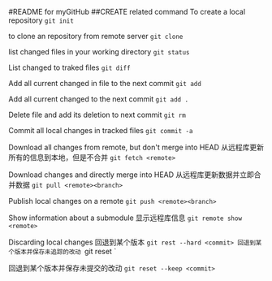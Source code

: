 #README for myGitHub
##CREATE related command
To create a local repository
`git init`

to clone an repository from remote server
`git clone`

list changed files in your working directory
`git status`

List changed to traked files
`git diff`

Add all current changed in file to the next commit
`git add`

Add all current changed to the next commit
`git add .`

Delete file and add its deletion to next commit
`git rm`

Commit all local changes in tracked files
`git commit -a`

Download all changes from remote, but don't merge into HEAD
从远程库更新所有的信息到本地，但是不合并
`git fetch <remote>`

Download changes and directly merge into HEAD
从远程库更新数据并立即合并数据
`git pull <remote><branch>`

Publish local changes on a remote
`git push <remote><branch>`

Show information about a submodule
显示远程库信息
`git remote show <remote>`

Discarding local changes
回退到某个版本
`git rest --hard <commit>
回退到某个版本并保存未追踪的改动
`git reset <commit>`

回退到某个版本并保存未提交的改动
`git reset --keep <commit> `
